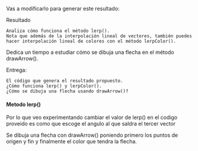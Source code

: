 Vas a modificarlo para generar este resultado:

Resultado

    Analiza cómo funciona el método lerp().
    Nota que además de la interpolación lineal de vectores, también puedes hacer interpolación lineal de colores con el método lerpColor().

Dedica un tiempo a estudiar cómo se dibuja una flecha en el método drawArrow().

Entrega:

    El código que genera el resultado propuesto.
    ¿Cómo funciona lerp() y lerpColor().
    ¿Cómo se dibuja una flecha usando drawArrow()?

#### Metodo lerp()


Por lo que veo experimentando cambiar el valor de lerp() en el codigo proveido es como que escoge el angulo al que saldra el tercer vector

Se dibuja una flecha con drawArrow() poniendo primero los puntos de origen y fin y finalmente el color que tendra la flecha.

